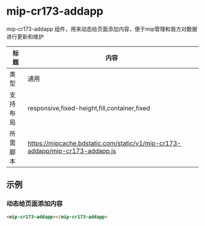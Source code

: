 # mip-cr173-addapp

mip-cr173-addapp 组件，用来动态给页面添加内容，便于mip管理和我方对数据进行更新和维护

标题|内容
----|----
类型|通用
支持布局|responsive,fixed-height,fill,container,fixed
所需脚本|https://mipcache.bdstatic.com/static/v1/mip-cr173-addapp/mip-cr173-addapp.js
## 示例

### 动态给页面添加内容
```html
<mip-cr173-addapp></mip-cr173-addapp>
```


